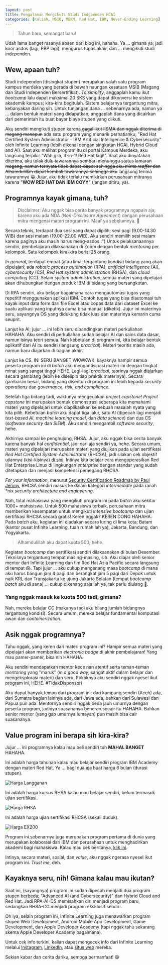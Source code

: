 ```yaml
---
layout: post
title: Pengalaman Mengikuti Studi Independen HCAI
categories: [Kuliah, MSIB, MBKM, Red Hat, IBM, Never-Ending Learning]
---
```


> Tahun baru, semangat baru!

Udah lama banget rasanya absen dari blog ini, hahaha. Ya ... gimana ya; jadi koor asdos (lagi, PBP lagi), mengurus tugas akhir, dan ... mengikuti studi independen.

## Wew, apaan tuh?

Studi independen (disingkat stupen) merupakan salah satu program kampus merdeka yang berada di bawah naungan kesatuan MSIB (Magang dan Studi Independen Bersertifikat). *To simplify*, anggaplah kamu ikut *bootcamp* lalu dapat maksimal 20 SKS yang dapat dikonversi ke sistem akademik kampus; kira-kira begitulah. Sistem belajarnya tergantung mitra, kebanyakan daring sih. Untuk tunjangan dana ... sebenarnya ada, namun ya ... dalam bentuk materi yang didapatkan; anggaplah dana yang dicairkan dari pemerintah itu buat bayar biaya stupen yang diikuti.

Aku sendiri mengikuti stupen karena ~~gagal ikut IISMA dan nggak diterima di magang manapun~~ ada satu program yang menarik perhatianku; "Red Hat Certified System Administrator - IBM Artificial Intelligence & Cybersecurity" oleh Infinite Learning (lebih dikenal dengan singkatan HCAI, Hybrid Cloud and AI). Saat aku melihat program itu di portal Kampus Merdeka, aku langsung terpikir "Wah gila, 3-in-1! Red Hat lagi!". Saat aku dinyatakan diterima, aku ~~tolak dulu tawarannya sembari menunggu status lamaran magang, namun ternyata tidak dapat-dapat sehingga aku minta *reoffer* dan Alhamdulillah dapat kembali tawarannya sehingga aku~~ langsung terima tawarannya 😁 Jujur, aku tidak terlalu memikirkan perusahaan mitranya karena "**WOW RED HAT DAN IBM COYY**" (jangan ditiru, ya).

## Programnya kayak gimana, tuh?

> Disclaimer: Aku nggak bisa cerita banyak programnya ngapain aja, karena aku ada NDA (*Non-Disclosure Agreement*) dengan perusahaan mitra mengenai materi program ini. Maaf ya sebelumnya. 🙏

Secara teknis, terdapat dua sesi yang dapat dipilih; sesi pagi (9.00-14.30 WIB) dan sesi malam (19.00-22.00 WIB). Aku sendiri memilih sesi malam karena paginya aku masih harus meng-asdos :") Untuk pelaksanaannya sendiri, pembelajaran dilaksanakan di Zoom dengan bentuk *mentoring* per kelompok. Satu kelompok kira-kira berisi 25 orang.

*In general*, terdapat empat (atau lima, tergantung kondisi) bidang yang akan dipelajari; ada *robotic process automation* (RPA), *artificial intelligence* (AI), *cybersecurity* (CS), *Red Hat system administration* (RHSA), dan *cloud computing* (CC). Selain *system administration*, semua materi yang dipelajari akan dihubungkan dengan produk IBM di bidang yang bersangkutan.

Di RPA sendiri, aku belajar bagaimana cara mengautomasi tugas yang repetitif menggunakan aplikasi IBM. Contoh tugas yang bisa diautomasi tuh kayak input data form dari file Excel atau copas data dari dataset Excel ke suatu aplikasi yang inputnya cuma bisa manual (diketik). Jujur ini materinya seru, sayangnya OS yang didukung tidak luas dan materinya kemarin cuma seuprit.

Lanjut ke AI; jujur ... ini lebih seru dibandingkan materi perkuliahan HAHAHA. Aku sendiri di perkuliahan sudah belajar AI dan sains data dasar, namun isinya teori semua. Nah kebetulan di program ini, kita belajar bentuk aplikatif dari AI itu sendiri (langsung *practical*). Materi teoritis masih ada, namun baru diajarkan di bagian akhir.

Lanjut ke CS. INI SERU BANGET WKWKWK, kayaknya hampir semua peserta program ini di *batch* aku mengantisipasi materi ini dengan tingkat minat yang sangat tinggi HEHE. Lagi-lagi *practical*, teorinya nggak diajarkan secara gamblang (lebih ke diselipin tiap praktik materinya). Secara gambaran besar, bidang yang disentuh di program ini lebih kepada *security operations* dan *governance, risk, and compliance*.

Setelah tiga bidang tadi, waktunya mengerjakan *project capstone*! *Project capstone* ini merupakan bentuk demonstrasi seberapa kita memahami materi yang dipelajari untuk diaplikasikan ke sebuah masalah nyata yang kita pilih. Kebetulan *batch* aku dapat tiga jalur, satu AI (dipecah lagi menjadi *text-based AI*, *machine learning model*, dan *data science*) dan dua CS (*software security* dan *SIEM*). Aku sendiri mengambil *software security*, hehe.

Akhirnya sampai ke penghujung, RHSA. Jujur, aku nggak bisa cerita banyak karena banyak hal *confidential*, jadi cari aja sendiri ya, hehe. Secara umum, materi yang dipelajari merupakan materi yang diujikan pada ujian sertifikasi *Red Hat Certified System Administrator* (RHCSA), jadi silakan cek objektif ujiannya (kisi-kisinya) [di sini](https://www.redhat.com/en/services/training/ex200-red-hat-certified-system-administrator-rhcsa-exam?section=objectives). Intinya kita belajar cara mengoperasikan Red Hat Enterprise Linux di lingkungan *enterprise* dengan standar yang sudah ditetapkan dan menjadi kompetensi pemegang RHCSA.

*For your information*, menurut [Security Certification Roadmap by Paul Jerimy](https://pauljerimy.com/security-certification-roadmap/), RHCSA sendiri masuk ke dalam kategori *intermediate* pada ranah *nix *security architecture and engineering*.

Nah, total mahasiswa yang mengikuti program ini pada *batch* aku sekitar 1000+ mahasiswa. Untuk 500 mahasiswa terbaik, perusahaan mitra memberikan kesempatan untuk mengikuti *intensive bootcamp* dan ujian sertifikasi RHCSA secara gratis! Keren nggak? KEREN DONG HAHAHA. Pada *batch* aku, kegiatan ini diadakan secara luring di lima kota; Batam (kantor pusat Infinite Learning, tuan rumah lah ya), Jakarta, Bandung, dan Yogyakarta.

> Alhamdulillah aku dapat kuota 500; hehe.

Kegiatan *bootcamp* dan sertifikasi sendiri dilaksanakan di bulan Desember. Teknisnya tergantung tempat masing-masing, sih. Aku diajar oleh senior mentor dari Infinite Learning dan tim Red Hat Asia Pacific secara langsung di tempat 😱. Tapi jujur ... aku cukup mengenang masa *bootcamp* di mana aku harus bangun jam 4 pagi dan berangkat jam 5 pagi dari Depok untuk naik KRL dan Transjakarta ke ujung Jakarta Selatan (tempat *bootcamp batch* aku di sana) ... cukup dikenang saja lah ya, tak perlu diulang 🥴.

### Yang nggak masuk ke kuota 500 tadi, gimana?

Nah, mereka belajar CC (makanya tadi aku bilang jumlah bidangnya tergantung kondisi). Secara umum, mereka belajar fundamental komputasi awan dan *containerization*.

## Asik nggak programnya?

Tahu nggak, yang keren dari materi program ini? Hampir semua materi yang dipelajari akan memberikan *electronic badge* di akhir pembelajaran! Yang mau pamer-pamer, bisa nih HAHAHA.

Aku sendiri mendapatkan mentor kece nan atentif serta teman-teman *mentoring* yang "maruk" (*in a good way*, sangat aktif dalam belajar dan mengeksplorasi materi) dan seru. Pokoknya aku sendiri nggak nyesel ikut program ini, HEHE. #TidakDisponsori

Aku dapat banyak teman dari program ini; dari kampung sendiri (Aceh) ada, dari Sumatra bagian lainnya ada, dari Jawa ada, bahkan dari Sulawesi dan Papua pun ada. Mentornya sendiri nggak beda jauh umurnya dengan peserta program, jadinya suasananya beneran secair itu HAHAHA. Bahkan senior mentor (yang gap umurnya lumayan) pun masih bisa cair suasananya.

## Value program ini berapa sih kira-kira?

Jujur ... ini programnya kalau mau beli sendiri tuh **MAHAL BANGET** HAHAHA.

Ini adalah harga tahunan kalau mau belajar sendiri program IBM Academy dengan materi Red Hat. Ya ... bagi dua aja buat harga 6 bulan (durasi stupen).

![Harga Langganan](https://i.ibb.co/j8ppSp5/Screenshot-20240113-060227.png)

Ini adalah harga kursus RHSA kalau mau belajar sendiri, belum termasuk ujian sertifikasi.

![Harga RHSA](https://i.ibb.co/RjfvqQ9/Screenshot-20240113-060802.png)

Ini adalah harga ujian sertifikasi RHCSA (sekali duduk).

![Harga EX200](https://i.ibb.co/t8Bp79M/Screenshot-20240113-060505.png)

Program ini sebenarnya juga merupakan program pertama di dunia yang merupakan kolaborasi dari IBM dan perusahaan untuk menghadirkan akademi bagi mahasiswa. Kalau mau cek beritanya, [klik ini](https://aseanzk.newsroom.ibm.com/IBM-Academy-Opens-in-Batam).

Intinya, secara materi, sosial, dan *value*, aku nggak ngerasa nyesel ikut program ini. *Trust me*, deh.

## Kayaknya seru, nih! Gimana kalau mau ikutan?

Saat ini, (sayangnya) program ini sudah dipecah menjadi dua program stupen berbeda; "Advanced AI (and Cybersecurity)" dan Hybrid Cloud and Red Hat. Jadi RPA-AI-CS memisahkan diri menjadi program baru, sedangkan RHSA-CC menjadi program eksklusif sendiri.

Oh iya, selain program ini, Infinite Learning juga menawarkan program stupen Web Development, Android Mobile App Development, Game Development, dan Apple Developer Academy (tapi nggak tahu sekarang skema Apple Developer Academy bagaimana).

Untuk cek info terkini, kalian dapat mengecek info dari Infinite Learning melalui [Instagram](https://www.instagram.com/infinitelearning_id/), [LinkedIn](https://www.linkedin.com/company/infinite-learning-indonesia/), atau [situs web](https://www.infinitelearning.id/) mereka.

Sekian kabar dan cerita dariku, semoga bermanfaat! 😆
